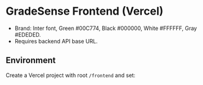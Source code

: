 # GradeSense Frontend (Vercel)

- Brand: Inter font, Green #00C774, Black #000000, White #FFFFFF, Gray #EDEDED.
- Requires backend API base URL.

## Environment

Create a Vercel project with root `/frontend` and set:
